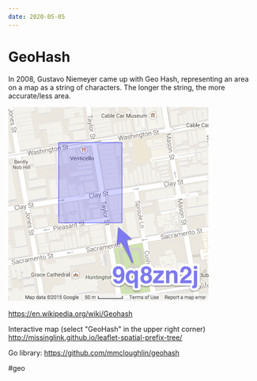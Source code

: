 ```yaml
---
date: 2020-05-05
---
```


# GeoHash

In 2008, Gustavo Niemeyer came up with Geo Hash, representing an area on a map as a string of characters.
The longer the string, the more accurate/less area.

![GeoHash demo](geohash.png "GeoHash demo")

https://en.wikipedia.org/wiki/Geohash

Interactive map (select "GeoHash" in the upper right corner)
http://missinglink.github.io/leaflet-spatial-prefix-tree/

Go library: https://github.com/mmcloughlin/geohash

#geo
